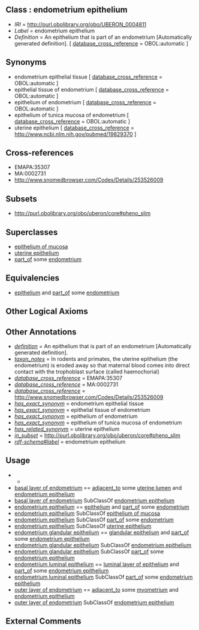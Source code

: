 
## Class : endometrium epithelium

 * *IRI* = http://purl.obolibrary.org/obo/UBERON_0004811
 * *Label* = endometrium epithelium
 * *Definition* = An epithelium that is part of an endometrium [Automatically generated definition]. [ [database_cross_reference](../../ef/oboInOwl#hasDbXref.md) = OBOL:automatic ]

## Synonyms

 * endometrium epithelial tissue [ [database_cross_reference](../../ef/oboInOwl#hasDbXref.md) = OBOL:automatic ]
 * epithelial tissue of endometrium [ [database_cross_reference](../../ef/oboInOwl#hasDbXref.md) = OBOL:automatic ]
 * epithelium of endometrium [ [database_cross_reference](../../ef/oboInOwl#hasDbXref.md) = OBOL:automatic ]
 * epithelium of tunica mucosa of endometrium [ [database_cross_reference](../../ef/oboInOwl#hasDbXref.md) = OBOL:automatic ]
 * uterine epithelium [ [database_cross_reference](../../ef/oboInOwl#hasDbXref.md) = http://www.ncbi.nlm.nih.gov/pubmed/19829370 ]

## Cross-references

 * EMAPA:35307
 * MA:0002731
 * http://www.snomedbrowser.com/Codes/Details/253526009

## Subsets

 * http://purl.obolibrary.org/obo/uberon/core#pheno_slim

## Superclasses

 * [epithelium of mucosa](../../UBERON/50/UBERON_0003350.md)
 * [uterine epithelium](../../UBERON/55/UBERON_0006955.md)
 * [part_of](../../BFO/50/BFO_0000050.md) some [endometrium](../../UBERON/95/UBERON_0001295.md)

## Equivalencies

 * [epithelium](../../UBERON/83/UBERON_0000483.md) and [part_of](../../BFO/50/BFO_0000050.md) some [endometrium](../../UBERON/95/UBERON_0001295.md)

## Other Logical Axioms


## Other Annotations

 * *[definition](../../IAO/15/IAO_0000115.md)* = An epithelium that is part of an endometrium [Automatically generated definition].
 * *[taxon_notes](../../UBPROP/08/UBPROP_0000008.md)* = In rodents and primates, the uterine epithelium (the endometrium) is eroded away so that maternal blood comes into direct contact with the trophoblast surface (called haemochorial) 
 * *[database_cross_reference](../../ef/oboInOwl#hasDbXref.md)* = EMAPA:35307
 * *[database_cross_reference](../../ef/oboInOwl#hasDbXref.md)* = MA:0002731
 * *[database_cross_reference](../../ef/oboInOwl#hasDbXref.md)* = http://www.snomedbrowser.com/Codes/Details/253526009
 * *[has_exact_synonym](../../ym/oboInOwl#hasExactSynonym.md)* = endometrium epithelial tissue
 * *[has_exact_synonym](../../ym/oboInOwl#hasExactSynonym.md)* = epithelial tissue of endometrium
 * *[has_exact_synonym](../../ym/oboInOwl#hasExactSynonym.md)* = epithelium of endometrium
 * *[has_exact_synonym](../../ym/oboInOwl#hasExactSynonym.md)* = epithelium of tunica mucosa of endometrium
 * *[has_related_synonym](../../ym/oboInOwl#hasRelatedSynonym.md)* = uterine epithelium
 * *[in_subset](../../et/oboInOwl#inSubset.md)* = http://purl.obolibrary.org/obo/uberon/core#pheno_slim
 * *[rdf-schema#label](../../el/rdf-schema#label.md)* = endometrium epithelium

## Usage

 * -
 * [basal layer of endometrium](../../UBERON/55/UBERON_0022355.md) == [adjacent_to](../../RO/20/RO_0002220.md) some [uterine lumen](../../UBERON/69/UBERON_0013769.md) and [endometrium epithelium](../../UBERON/11/UBERON_0004811.md)
 * [basal layer of endometrium](../../UBERON/55/UBERON_0022355.md) SubClassOf [endometrium epithelium](../../UBERON/11/UBERON_0004811.md)
 * [endometrium epithelium](../../UBERON/11/UBERON_0004811.md) == [epithelium](../../UBERON/83/UBERON_0000483.md) and [part_of](../../BFO/50/BFO_0000050.md) some [endometrium](../../UBERON/95/UBERON_0001295.md)
 * [endometrium epithelium](../../UBERON/11/UBERON_0004811.md) SubClassOf [epithelium of mucosa](../../UBERON/50/UBERON_0003350.md)
 * [endometrium epithelium](../../UBERON/11/UBERON_0004811.md) SubClassOf [part_of](../../BFO/50/BFO_0000050.md) some [endometrium](../../UBERON/95/UBERON_0001295.md)
 * [endometrium epithelium](../../UBERON/11/UBERON_0004811.md) SubClassOf [uterine epithelium](../../UBERON/55/UBERON_0006955.md)
 * [endometrium glandular epithelium](../../UBERON/76/UBERON_0012276.md) == [glandular epithelium](../../UBERON/99/UBERON_0006799.md) and [part_of](../../BFO/50/BFO_0000050.md) some [endometrium epithelium](../../UBERON/11/UBERON_0004811.md)
 * [endometrium glandular epithelium](../../UBERON/76/UBERON_0012276.md) SubClassOf [endometrium epithelium](../../UBERON/11/UBERON_0004811.md)
 * [endometrium glandular epithelium](../../UBERON/76/UBERON_0012276.md) SubClassOf [part_of](../../BFO/50/BFO_0000050.md) some [endometrium epithelium](../../UBERON/11/UBERON_0004811.md)
 * [endometrium luminal epithelium](../../UBERON/49/UBERON_0011949.md) == [luminal layer of epithelium](../../UBERON/45/UBERON_0011945.md) and [part_of](../../BFO/50/BFO_0000050.md) some [endometrium epithelium](../../UBERON/11/UBERON_0004811.md)
 * [endometrium luminal epithelium](../../UBERON/49/UBERON_0011949.md) SubClassOf [part_of](../../BFO/50/BFO_0000050.md) some [endometrium epithelium](../../UBERON/11/UBERON_0004811.md)
 * [outer layer of endometrium](../../UBERON/56/UBERON_0022356.md) == [adjacent_to](../../RO/20/RO_0002220.md) some [myometrium](../../UBERON/96/UBERON_0001296.md) and [endometrium epithelium](../../UBERON/11/UBERON_0004811.md)
 * [outer layer of endometrium](../../UBERON/56/UBERON_0022356.md) SubClassOf [endometrium epithelium](../../UBERON/11/UBERON_0004811.md)

## External Comments

